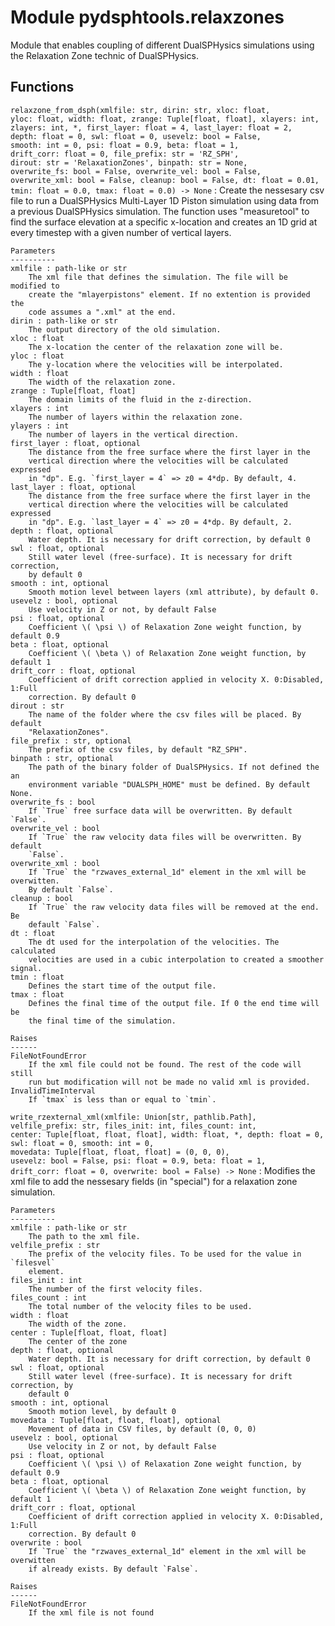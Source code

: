 Module pydsphtools.relaxzones
=============================
Module that enables coupling of different DualSPHysics simulations using
the Relaxation Zone technic of DualSPHysics.

Functions
---------

`relaxzone_from_dsph(xmlfile: str, dirin: str, xloc: float, yloc: float, width: float, zrange: Tuple[float, float], xlayers: int, zlayers: int, *, first_layer: float = 4, last_layer: float = 2, depth: float = 0, swl: float = 0, usevelz: bool = False, smooth: int = 0, psi: float = 0.9, beta: float = 1, drift_corr: float = 0, file_prefix: str = 'RZ_SPH', dirout: str = 'RelaxationZones', binpath: str = None, overwrite_fs: bool = False, overwrite_vel: bool = False, overwrite_xml: bool = False, cleanup: bool = False, dt: float = 0.01, tmin: float = 0.0, tmax: float = 0.0) ‑> None`
:   Create the nessesary csv file to run a DualSPHysics Multi-Layer 1D Piston
    simulation using data from a previous DualSPHysics simulation. The function
    uses "measuretool" to find the surface elevation at a specific x-location
    and creates an 1D grid at every timestep with a given number of vertical layers.
    
    Parameters
    ----------
    xmlfile : path-like or str
        The xml file that defines the simulation. The file will be modified to
        create the "mlayerpistons" element. If no extention is provided the
        code assumes a ".xml" at the end.
    dirin : path-like or str
        The output directory of the old simulation.
    xloc : float
        The x-location the center of the relaxation zone will be.
    yloc : float
        The y-location where the velocities will be interpolated.
    width : float
        The width of the relaxation zone.
    zrange : Tuple[float, float]
        The domain limits of the fluid in the z-direction.
    xlayers : int
        The number of layers within the relaxation zone.
    ylayers : int
        The number of layers in the vertical direction.
    first_layer : float, optional
        The distance from the free surface where the first layer in the
        vertical direction where the velocities will be calculated expressed
        in "dp". E.g. `first_layer = 4` => z0 = 4*dp. By default, 4.
    last_layer : float, optional
        The distance from the free surface where the first layer in the
        vertical direction where the velocities will be calculated expressed
        in "dp". E.g. `last_layer = 4` => z0 = 4*dp. By default, 2.
    depth : float, optional
        Water depth. It is necessary for drift correction, by default 0
    swl : float, optional
        Still water level (free-surface). It is necessary for drift correction,
        by default 0
    smooth : int, optional
        Smooth motion level between layers (xml attribute), by default 0.
    usevelz : bool, optional
        Use velocity in Z or not, by default False
    psi : float, optional
        Coefficient \( \psi \) of Relaxation Zone weight function, by default 0.9
    beta : float, optional
        Coefficient \( \beta \) of Relaxation Zone weight function, by default 1
    drift_corr : float, optional
        Coefficient of drift correction applied in velocity X. 0:Disabled, 1:Full
        correction. By default 0
    dirout : str
        The name of the folder where the csv files will be placed. By default
        "RelaxationZones".
    file_prefix : str, optional
        The prefix of the csv files, by default "RZ_SPH".
    binpath : str, optional
        The path of the binary folder of DualSPHysics. If not defined the an
        environment variable "DUALSPH_HOME" must be defined. By default None.
    overwrite_fs : bool
        If `True` free surface data will be overwritten. By default `False`.
    overwrite_vel : bool
        If `True` the raw velocity data files will be overwritten. By default
        `False`.
    overwrite_xml : bool
        If `True` the "rzwaves_external_1d" element in the xml will be overwitten.
        By default `False`.
    cleanup : bool
        If `True` the raw velocity data files will be removed at the end. Be
        default `False`.
    dt : float
        The dt used for the interpolation of the velocities. The calculated
        velocities are used in a cubic interpolation to created a smoother signal.
    tmin : float
        Defines the start time of the output file.
    tmax : float
        Defines the final time of the output file. If 0 the end time will be
        the final time of the simulation.
    
    Raises
    ------
    FileNotFoundError
        If the xml file could not be found. The rest of the code will still
        run but modification will not be made no valid xml is provided.
    InvalidTimeInterval
        If `tmax` is less than or equal to `tmin`.

`write_rzexternal_xml(xmlfile: Union[str, pathlib.Path], velfile_prefix: str, files_init: int, files_count: int, center: Tuple[float, float, float], width: float, *, depth: float = 0, swl: float = 0, smooth: int = 0, movedata: Tuple[float, float, float] = (0, 0, 0), usevelz: bool = False, psi: float = 0.9, beta: float = 1, drift_corr: float = 0, overwrite: bool = False) ‑> None`
:   Modifies the xml file to add the nessesary fields (in "special") for
    a relaxation zone simulation.
    
    Parameters
    ----------
    xmlfile : path-like or str
        The path to the xml file.
    velfile_prefix : str
        The prefix of the velocity files. To be used for the value in `filesvel`
        element.
    files_init : int
        The number of the first velocity files.
    files_count : int
        The total number of the velocity files to be used.
    width : float
        The width of the zone.
    center : Tuple[float, float, float]
        The center of the zone
    depth : float, optional
        Water depth. It is necessary for drift correction, by default 0
    swl : float, optional
        Still water level (free-surface). It is necessary for drift correction, by
        default 0
    smooth : int, optional
        Smooth motion level, by default 0
    movedata : Tuple[float, float, float], optional
        Movement of data in CSV files, by default (0, 0, 0)
    usevelz : bool, optional
        Use velocity in Z or not, by default False
    psi : float, optional
        Coefficient \( \psi \) of Relaxation Zone weight function, by default 0.9
    beta : float, optional
        Coefficient \( \beta \) of Relaxation Zone weight function, by default 1
    drift_corr : float, optional
        Coefficient of drift correction applied in velocity X. 0:Disabled, 1:Full
        correction. By default 0
    overwrite : bool
        If `True` the "rzwaves_external_1d" element in the xml will be overwitten
        if already exists. By default `False`.
    
    Raises
    ------
    FileNotFoundError
        If the xml file is not found